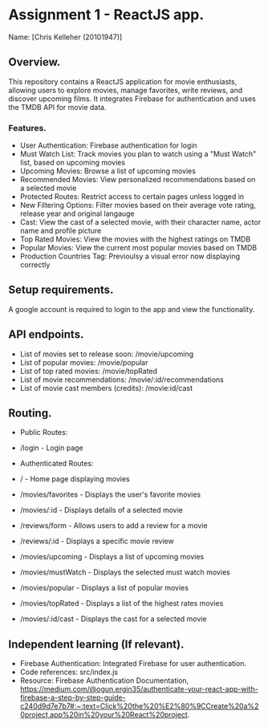 # Assignment 1 - ReactJS app.

Name: [Chris Kelleher (20101947)]

## Overview.

This repository contains a ReactJS application for movie enthusiasts, allowing users to explore movies, manage favorites, write reviews, and discover upcoming films. It integrates Firebase for authentication and uses the TMDB API for movie data.

### Features.
 
+ User Authentication: Firebase authentication for login
+ Must Watch List: Track movies you plan to watch using a "Must Watch" list, based on upcoming movies
+ Upcoming Movies: Browse a list of upcoming movies
+ Recommended Movies: View personalized recommendations based on a selected movie
+ Protected Routes: Restrict access to certain pages unless logged in
+ New Filtering Options: Filter movies based on their average vote rating, release year and original langauge
+ Cast: View the cast of a selected movie, with their character name, actor name and profile picture
+ Top Rated Movies: View the movies with the highest ratings on TMDB
+ Popular Movies: View the current most popular movies based on TMDB
+ Production Countries Tag: Previoulsy a visual error now displaying correctly

## Setup requirements.

A google account is required to login to the app and view the functionality.

## API endpoints.

+ List of movies set to release soon: /movie/upcoming
+ List of popular movies: /movie/popular
+ List of top rated movies: /movie/topRated
+ List of movie recommendations: /movie/:id/recommendations
+ List of movie cast members (credits): /movie:id/cast 

## Routing.

+ Public Routes:
+ /login - Login page

+ Authenticated Routes:
+ / - Home page displaying movies
+ /movies/favorites - Displays the user's favorite movies
+ /movies/:id - Displays details of a selected movie
+ /reviews/form - Allows users to add a review for a movie
+ /reviews/:id - Displays a specific movie review
+ /movies/upcoming - Displays a list of upcoming movies
+ /movies/mustWatch - Displays the selected must watch movies
+ /movies/popular - Displays a list of popular movies
+ /movies/topRated - Displays a list of the highest rates movies
+ /movies/:id/cast - Displays the cast for a selected movie

## Independent learning (If relevant).

+ Firebase Authentication: Integrated Firebase for user authentication.
+ Code references: src/index.js
+ Resource: Firebase Authentication Documentation, https://medium.com/@ogun.ergin35/authenticate-your-react-app-with-firebase-a-step-by-step-guide-c240d9d7e7b7#:~:text=Click%20the%20%E2%80%9CCreate%20a%20project,app%20in%20your%20React%20project.

